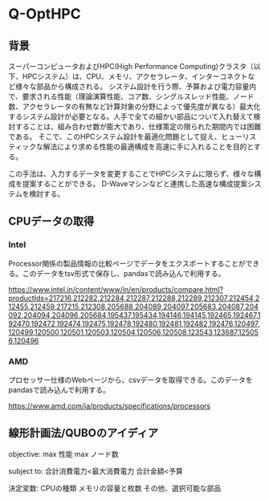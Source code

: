 # Q-OptHPC
## 背景
スーパーコンピュータおよびHPC(High Performance Computing)クラスタ（以下、HPCシステム）は、CPU、メモリ、アクセラレータ、インターコネクトなど様々な部品から構成される。
システム設計を行う際、予算および電力容量内で、要求される性能（理論演算性能、コア数、シングルスレッド性能、ノード数、アクセラレータの有無など計算対象の分野によって優先度が異なる）最大化するシステム設計が必要となる。人手で全ての細かい部品について入れ替えて検討することは、組み合わせ数が膨大であり、仕様策定の限られた期間内では困難である。
そこで、このHPCシステム設計を最適化問題として捉え、ヒューリスティックな解法により求める性能の最適構成を高速に手に入れることを目的とする。

この手法は、入力するデータを変更することでHPCシステムに限らず、様々な構成を提案することができる。
D-Waveマシンなどと連携した高速な構成提案システムを検討する。


## CPUデータの取得
### Intel
Processor関係の製品情報の比較ページでデータをエクスポートすることができる。このデータをtsv形式で保存し、pandasで読み込んで利用する。

https://www.intel.in/content/www/in/en/products/compare.html?productIds=217216,212282,212284,212287,212288,212289,212307,212454,212455,212459,217215,212308,205688,204089,204097,205683,204087,204092,204094,204096,205684,195437,195434,194146,194145,192465,192467,192470,192472,192474,192475,192478,192480,192481,192482,192476,120497,120499,120500,120501,120503,120504,120506,120508,123543,123687,125056,120496


### AMD
プロセッサー仕様のWebページから、csvデータを取得できる。このデータをpandasで読み込んで利用する。

https://www.amd.com/ja/products/specifications/processors


## 線形計画法/QUBOのアイディア

objective:
max 性能
max ノード数

subject to:
合計消費電力<最大消費電力
合計金額<予算

決定変数:
CPUの種類
メモリの容量と枚数
その他、選択可能な部品
